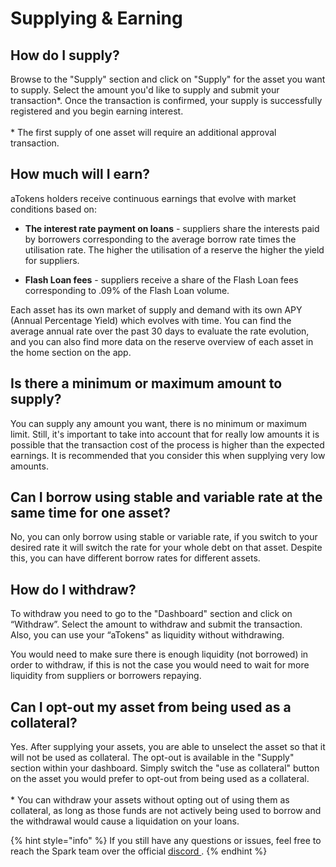 # Supplying & Earning

## How do I supply?

Browse to the "Supply" section and click on "Supply" for the asset you want to supply. Select the amount you'd like to supply and submit your transaction\*. Once the transaction is confirmed, your supply is successfully registered and you begin earning interest.\
\
\* The first supply of one asset will require an additional approval transaction.

## How much will I earn?

aTokens holders receive continuous earnings that evolve with market conditions based on:

* **The interest rate payment on loans** - suppliers share the interests paid by borrowers corresponding to the average borrow rate times the utilisation rate. The higher the utilisation of a reserve the higher the yield for suppliers.

* **Flash Loan fees** - suppliers receive a share of the Flash Loan fees corresponding to .09% of the Flash Loan volume.

Each asset has its own market of supply and demand with its own APY (Annual Percentage Yield) which evolves with time. You can find the average annual rate over the past 30 days to evaluate the rate evolution, and you can also find more data on the reserve overview of each asset in the home section on the app.

## Is there a minimum or maximum amount to supply?

You can supply any amount you want, there is no minimum or maximum limit. Still, it's important to take into account that for really low amounts it is possible that the transaction cost of the process is higher than the expected earnings. It is recommended that you consider this when supplying very low amounts.

## Can I borrow using stable and variable rate at the same time for one asset?

No, you can only borrow using stable or variable rate, if you switch to your desired rate it will switch the rate for your whole debt on that asset. Despite this, you can have different borrow rates for different assets.

## How do I withdraw?

To withdraw you need to go to the "Dashboard" section and click on “Withdraw”. Select the amount to withdraw and submit the transaction. Also, you can use your “aTokens" as liquidity without withdrawing.

You would need to make sure there is enough liquidity (not borrowed) in order to withdraw, if this is not the case you would need to wait for more liquidity from suppliers or borrowers repaying.

## Can I opt-out my asset from being used as a collateral?

Yes. After supplying your assets, you are able to unselect the asset so that it will not be used as collateral. The opt-out is available in the "Supply" section within your dashboard. Simply switch the "use as collateral" button on the asset you would prefer to opt-out from being used as a collateral. \
\
\* You can withdraw your assets without opting out of using them as collateral, as long as those funds are not actively being used to borrow and the withdrawal would cause a liquidation on your loans.

{% hint style="info" %}
If you still have any questions or issues, feel free to reach the Spark team over the official [discord ](https://discord.gg/BvfMGCvfzJ).
{% endhint %}
